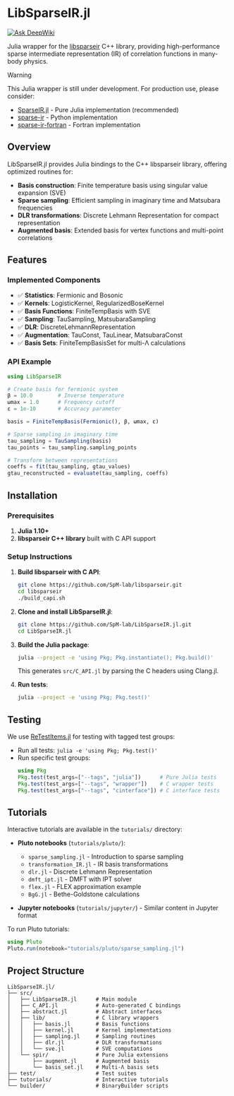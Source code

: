 # LibSparseIR.jl

[![Ask DeepWiki](https://deepwiki.com/badge.svg)](https://deepwiki.com/SpM-lab/LibSparseIR.jl)

Julia wrapper for the [libsparseir](https://github.com/SpM-lab/libsparseir) C++ library, providing high-performance sparse intermediate representation (IR) of correlation functions in many-body physics.

> [!WARNING]
> This Julia wrapper is still under development. For production use, please consider:
> - [SparseIR.jl](https://github.com/SpM-lab/SparseIR.jl) - Pure Julia implementation (recommended)
> - [sparse-ir](https://github.com/SpM-lab/sparse-ir) - Python implementation
> - [sparse-ir-fortran](https://github.com/SpM-lab/sparse-ir-fortran) - Fortran implementation

## Overview

LibSparseIR.jl provides Julia bindings to the C++ libsparseir library, offering optimized routines for:

- **Basis construction**: Finite temperature basis using singular value expansion (SVE)
- **Sparse sampling**: Efficient sampling in imaginary time and Matsubara frequencies
- **DLR transformations**: Discrete Lehmann Representation for compact representation
- **Augmented basis**: Extended basis for vertex functions and multi-point correlations

## Features

### Implemented Components

- ✅ **Statistics**: Fermionic and Bosonic
- ✅ **Kernels**: LogisticKernel, RegularizedBoseKernel
- ✅ **Basis Functions**: FiniteTempBasis with SVE
- ✅ **Sampling**: TauSampling, MatsubaraSampling
- ✅ **DLR**: DiscreteLehmannRepresentation
- ✅ **Augmentation**: TauConst, TauLinear, MatsubaraConst
- ✅ **Basis Sets**: FiniteTempBasisSet for multi-Λ calculations

### API Example

```julia
using LibSparseIR

# Create basis for fermionic system
β = 10.0        # Inverse temperature
ωmax = 1.0      # Frequency cutoff
ε = 1e-10       # Accuracy parameter

basis = FiniteTempBasis(Fermionic(), β, ωmax, ε)

# Sparse sampling in imaginary time
tau_sampling = TauSampling(basis)
tau_points = tau_sampling.sampling_points

# Transform between representations
coeffs = fit(tau_sampling, gtau_values)
gtau_reconstructed = evaluate(tau_sampling, coeffs)
```

## Installation

### Prerequisites

1. **Julia 1.10+**
2. **libsparseir C++ library** built with C API support

### Setup Instructions

1. **Build libsparseir with C API**:
   ```sh
   git clone https://github.com/SpM-lab/libsparseir.git
   cd libsparseir
   ./build_capi.sh
   ```

2. **Clone and install LibSparseIR.jl**:
   ```sh
   git clone https://github.com/SpM-lab/LibSparseIR.jl.git
   cd LibSparseIR.jl
   ```

3. **Build the Julia package**:
   ```sh
   julia --project -e 'using Pkg; Pkg.instantiate(); Pkg.build()'
   ```
   This generates `src/C_API.jl` by parsing the C headers using Clang.jl.

4. **Run tests**:
   ```sh
   julia --project -e 'using Pkg; Pkg.test()'
   ```

## Testing

We use [ReTestItems.jl](https://github.com/JuliaTesting/ReTestItems.jl) for testing with tagged test groups:

- Run all tests: `julia -e 'using Pkg; Pkg.test()'`
- Run specific test groups:
  ```julia
  using Pkg
  Pkg.test(test_args=["--tags", "julia"])      # Pure Julia tests
  Pkg.test(test_args=["--tags", "wrapper"])    # C wrapper tests
  Pkg.test(test_args=["--tags", "cinterface"]) # C interface tests
  ```

## Tutorials

Interactive tutorials are available in the `tutorials/` directory:

- **Pluto notebooks** (`tutorials/pluto/`):
  - `sparse_sampling.jl` - Introduction to sparse sampling
  - `transformation_IR.jl` - IR basis transformations
  - `dlr.jl` - Discrete Lehmann Representation
  - `dmft_ipt.jl` - DMFT with IPT solver
  - `flex.jl` - FLEX approximation example
  - `BgG.jl` - Bethe-Goldstone calculations

- **Jupyter notebooks** (`tutorials/jupyter/`) - Similar content in Jupyter format

To run Pluto tutorials:
```julia
using Pluto
Pluto.run(notebook="tutorials/pluto/sparse_sampling.jl")
```

## Project Structure

```
LibSparseIR.jl/
├── src/
│   ├── LibSparseIR.jl      # Main module
│   ├── C_API.jl            # Auto-generated C bindings
│   ├── abstract.jl         # Abstract interfaces
│   ├── lib/                # C library wrappers
│   │   ├── basis.jl        # Basis functions
│   │   ├── kernel.jl       # Kernel implementations
│   │   ├── sampling.jl     # Sampling routines
│   │   ├── dlr.jl          # DLR transformations
│   │   └── sve.jl          # SVE computations
│   └── spir/               # Pure Julia extensions
│       ├── augment.jl      # Augmented basis
│       └── basis_set.jl    # Multi-Λ basis sets
├── test/                   # Test suites
├── tutorials/              # Interactive tutorials
└── builder/                # BinaryBuilder scripts
```
